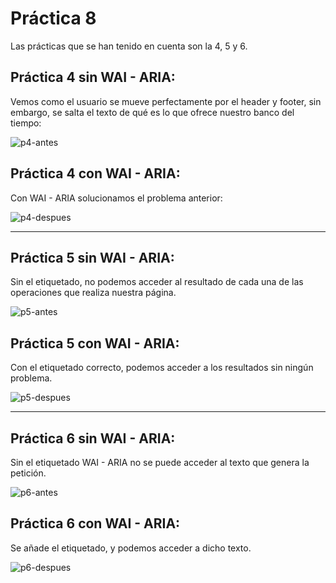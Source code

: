 # Práctica 8

Las prácticas que se han tenido en cuenta son la 4, 5 y 6. 

## Práctica 4 sin WAI - ARIA:

Vemos como el usuario se mueve perfectamente por el header y footer, sin embargo, se salta el texto de qué es lo que ofrece nuestro banco del tiempo:

![p4-antes](gif/p4-antes.gif)


## Práctica 4 con WAI - ARIA:

Con WAI - ARIA solucionamos el problema anterior:

![p4-despues](gif/p4-despues.gif)

***

## Práctica 5 sin WAI - ARIA:

Sin el etiquetado, no podemos acceder al resultado de cada una de las operaciones que realiza nuestra página. 

![p5-antes](gif/p5-antes.gif)


## Práctica 5 con WAI - ARIA:

Con el etiquetado correcto, podemos acceder a los resultados sin ningún problema.

![p5-despues](gif/p5-despues.gif)

***

## Práctica 6 sin WAI - ARIA:

Sin el etiquetado WAI - ARIA no se puede acceder al texto que genera la petición.

![p6-antes](gif/p6-antes.gif)


## Práctica 6 con WAI - ARIA:

Se añade el etiquetado, y podemos acceder a dicho texto.

![p6-despues](gif/p6-despues.gif)


